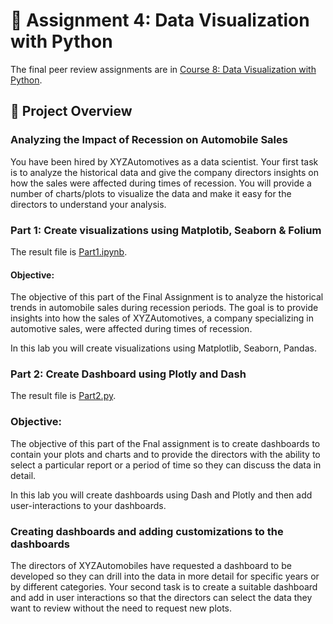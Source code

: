 # :rocket: Assignment 4: Data Visualization with Python
The final peer review assignments are in [Course 8: Data Visualization with Python](https://www.coursera.org/learn/python-for-data-visualization?specialization=ibm-data-science).
## :page_facing_up: Project Overview
### Analyzing the Impact of Recession on Automobile Sales
You have been hired by XYZAutomotives as a data scientist. Your first task is to analyze the historical data and give the company directors insights on how the sales were affected during times of recession. You will provide a number of charts/plots to visualize the data and make it easy for the directors to understand your analysis.

### Part 1: Create visualizations using Matplotib, Seaborn & Folium
The result file is [Part1.ipynb](Assignment4/DV0101EN-Final-Assign-Part1.ipynb).
#### Objective:
The objective of this part of the Final Assignment is to analyze the historical trends in automobile sales during recession periods. The goal is to provide insights into how the sales of XYZAutomotives, a company specializing in automotive sales, were affected during times of recession.

In this lab you will create visualizations using Matplotlib, Seaborn, Pandas.

### Part 2: Create Dashboard using Plotly and Dash
The result file is [Part2.py](Assignment4/DV0101EN-Final-Assign-Part-2-Questions.py).
### Objective:
The objective of this part of the Fnal assignment is to create dashboards to contain your plots and charts and to provide the directors with the ability to select a particular report or a period of time so they can discuss the data in detail.

In this lab you will create dashboards using Dash and Plotly and then add user-interactions to your dashboards.

### Creating dashboards and adding customizations to the dashboards
The directors of XYZAutomobiles have requested a dashboard to be developed so they can drill into the data in more detail for specific years or by different categories. Your second task is to create a suitable dashboard and add in user interactions so that the directors can select the data they want to review without the need to request new plots.
